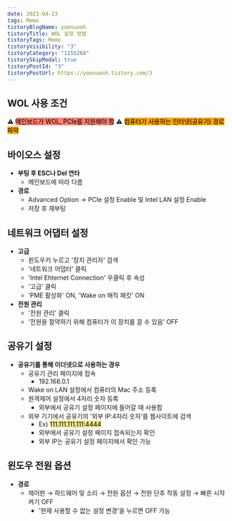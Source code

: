 ```yaml
---
date: 2023-04-23
tags: Memo
tistoryBlogName: yoonuooh
tistoryTitle: WOL 설정 방법
tistoryTags: Memo
tistoryVisibility: "3"
tistoryCategory: "1155268"
tistorySkipModal: true
tistoryPostId: "3"
tistoryPostUrl: https://yoonuooh.tistory.com/3
---
```


## WOL 사용 조건

⚠️ <span style="border-radius: 5px; color: black; background-color: salmon">메인보드가 WOL, PCIe를 지원해야 함</span>
⚠️ <span style="border-radius: 5px; color: black; background-color: orange">컴퓨터가 사용하는 인터넷(공유기) 경로 파악</span>



## 바이오스 설정

- **부팅 후 ESC나 Del 연타**
	- 메인보드에 따라 다름
- **경로**
	- Advanced Option → PCIe 설정 Enable 및 Intel LAN 설정 Enable
	- 저장 후 재부팅



## 네트워크 어댑터 설정

- **고급**
	- 윈도우키 누르고 '장치 관리자' 검색
	- '네트워크 어댑터' 클릭
	- 'Intel Ehternet Connection' 우클릭 후 속성
	- '고급' 클릭
	- 'PME 활성화' ON, 'Wake on 매직 패킷' ON
- **전원 관리**
	- '전원 관리' 클릭
	- '전원을 절약하기 위해 컴퓨터가 이 장치를 끌 수 있음' OFF



## 공유기 설정

- **공유기를 통해 이더넷으로 사용하는 경우**
	- 공유기 관리 페이지에 접속
		- 192.168.0.1
	- Wake on LAN 설정에서 컴퓨터의 Mac 주소 등록
	- 원격제어 설정에서 4자리 숫자 등록
		- 외부에서 공유기 설정 페이지에 들어갈 때 사용함
	- 외부 기기에서 공유기의 '외부 IP:4자리 숫자'를 웹사이트에 검색
		- Ex) <span style="border-radius: 5px; color: black; background-color: khaki">111.111.111.111:4444</span>
		- 외부에서 공유기 설정 페이지 접속되는지 확인
		- 외부 IP는 공유기 설정 페이지에서 확인 가능



## 윈도우 전원 옵션

- **경로**
	- 제어판 → 하드웨어 및 소리 → 전원 옵션 → 전원 단추 작동 설정 → 빠른 시작 켜기 OFF
		- '현재 사용할 수 없는 설정 변경'을 누르면 OFF 가능